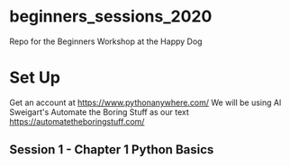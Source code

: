 # beginners_sessions_2020
Repo for the Beginners Workshop at the Happy Dog


# Set Up
Get an account at https://www.pythonanywhere.com/
We will be using  Al Sweigart's Automate the Boring Stuff as our text
https://automatetheboringstuff.com/

## Session 1 - Chapter 1  Python Basics
